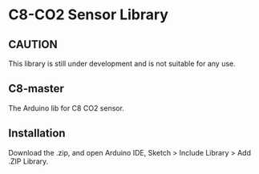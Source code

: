 # C8-CO2 Sensor Library 

## CAUTION
This library is still under development and is not suitable for any use.

## C8-master
The Arduino lib for C8 CO2 sensor.

## Installation
Download the .zip, and open Arduino IDE, Sketch > Include Library > Add .ZIP Library.
